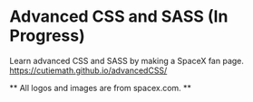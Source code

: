# Advanced CSS and SASS (In Progress)  
Learn advanced CSS and SASS by making a SpaceX fan page.  
https://cutiemath.github.io/advancedCSS/   
  
** All logos and images are from spacex.com. **
